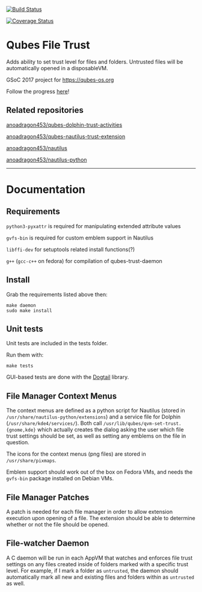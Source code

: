 [![Build Status](https://travis-ci.org/anoadragon453/qubes-file-trust.svg?branch=master)](https://travis-ci.org/anoadragon453/qubes-file-trust)

[![Coverage Status](https://coveralls.io/repos/github/anoadragon453/qubes-file-trust/badge.svg?branch=master)](https://coveralls.io/github/anoadragon453/qubes-file-trust?branch=master)

# Qubes File Trust

Adds ability to set trust level for files and folders. Untrusted files will be automatically opened in a disposableVM. 

GSoC 2017 project for https://qubes-os.org

Follow the progress [here](https://blog.amorgan.xyz/tag_gsoc-2017.html)!

## Related repositories

[anoadragon453/qubes-dolphin-trust-activities](https://github.com/anoadragon453/qubes-dolphin-trust-activities)

[anoadragon453/qubes-nautilus-trust-extension](https://github.com/anoadragon453/qubes-nautilus-trust-extension)

[anoadragon453/nautilus](https://github.com/anoadragon453/nautilus)

[anoadragon453/nautilus-python](https://github.com/anoadragon453/nautilus-python)

---

# Documentation

## Requirements

`python3-pyxattr` is required for manipulating extended attribute values

`gvfs-bin` is required for custom emblem support in Nautilus

`libffi-dev` for setuptools related install functions(?)

`g++` (`gcc-c++` on fedora) for compilation of qubes-trust-daemon

## Install

Grab the requirements listed above then:

```
make daemon
sudo make install
```

## Unit tests

Unit tests are included in the tests folder.

Run them with:

```
make tests
```

GUI-based tests are done with the
[Dogtail](https://gitlab.com/dogtail/dogtail) library.

## File Manager Context Menus

The context menus are defined as a python script for Nautilus (stored in
`/usr/share/nautilus-python/extensions`) and a service file for Dolphin
(`/usr/share/kde4/services/`). Both call
`/usr/lib/qubes/qvm-set-trust.{gnome,kde}` which actually creates the dialog
asking the user which file trust settings should be set, as well as setting any
emblems on the file in question.

The icons for the context menus (png files) are stored in `/usr/share/pixmaps`.

Emblem support should work out of the box on Fedora VMs, and needs the
`gvfs-bin` package installed on Debian VMs.

## File Manager Patches

A patch is needed for each file manager in order to allow extension execution
upon opening of a file. The extension should be able to determine whether or not
the file should be opened.

## File-watcher Daemon

A C daemon will be run in each AppVM that watches and enforces file trust
settings on any files created inside of folders marked with a specific trust
level. For example, if I mark a folder as `untrusted`, the daemon should
automatically mark all new and existing files and folders within as `untrusted`
as well.
